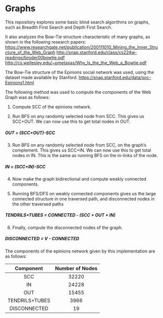 # Graphs
This repository explores some basic blind search algorithms on graphs, such as Breadth First Search and Depth First Search. 

It also analyzes the Bow-Tie structure characteristic of many graphs, as shown in the following research papers:
https://www.researchgate.net/publication/200111010_Mining_the_Inner_Structure_of_the_Web_Graph
http://snap.stanford.edu/class/cs224w-readings/broder00bowtie.pdf
http://cs.wellesley.edu/~pmetaxas/Why_Is_the_the_Web_a_Bowtie.pdf



The Bow-Tie structure of the Epinions social network was used, using the dataset made available by Stanford. 
https://snap.stanford.edu/data/soc-Epinions1.html



The following method was used to compute the components of the Web Graph was as follows: 
1) Compute SCC of the epinions network. 

2) Run BFS on any randomly selected node from SCC. This gives us SCC+OUT. We can now use this to get total nodes in OUT.<br>
##### OUT = (SCC+OUT)-SCC

3) Run BFS on any randomly selected node from SCC, on the graph’s complement. This gives us SCC+IN. We can now use this to get total nodes in IN. This is the same as running BFS on the in-links of the node.<br>
##### IN = (SCC+IN)-SCC

4) Now make the graph bidirectional and compute weakly connected components. <br>

5) Running BFS/DFS on weakly connected components gives us the large connected structure in one traversed path, and disconnected nodes in the other traversed paths <br>
##### TENDRILS+TUBES = CONNECTED - (SCC + OUT + IN)

6) Finally, compute the disconnected nodes of the graph. <br>
##### DISCONNECTED = V - CONNECTED <br>



The components of the epinions network given by this implementation are as follows:<br>


|   Component    |   Number of Nodes   |
|:-----------:|:----------:|
|SCC          |32220       |
|IN           |24228       |
|OUT          |    15455   |
|TENDRILS+TUBES|3966        |
|DISCONNECTED | 19         |

